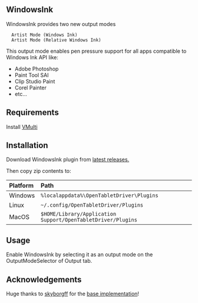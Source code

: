 ## WindowsInk

WindowsInk provides two new output modes

      Artist Mode (Windows Ink)
      Artist Mode (Relative Windows Ink)

This output mode enables pen pressure support for all apps compatible to Windows Ink API like:
  * Adobe Photoshop
  * Paint Tool SAI
  * Clip Studio Paint
  * Corel Painter
  * etc...

## Requirements

Install [VMulti](https://github.com/X9VoiD/vmulti-bin/releases/latest)

## Installation

Download WindowsInk plugin from [latest releases.](https://github.com/X9VoiD/VoiDPlugins/releases/latest)

Then copy zip contents to:

| Platform | Path |
| :-- | :-- |
| Windows | `%localappdata%\OpenTabletDriver\Plugins` |
| Linux | `~/.config/OpenTabletDriver/Plugins` |
| MacOS | `$HOME/Library/Application Support/OpenTabletDriver/Plugins` |

## Usage

Enable WindowsInk by selecting it as an output mode on the OutputModeSelector of Output tab.

## Acknowledgements

Huge thanks to [skyborgff](https://github.com/skyborgff) for the [base implementation](https://github.com/skyborgff/OpenTabletDriverPlugins/tree/WindowsInk)!